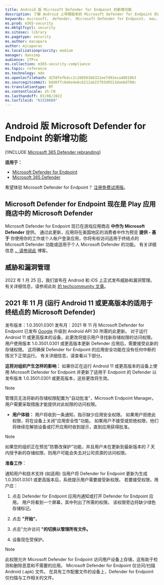 ```yaml
---
title: Android 版 Microsoft Defender for Endpoint 的新增功能
description: 了解 Android 上早期版本的 Microsoft Defender for Endpoint 的主要更改。
keywords: microsoft， defender， Microsoft Defender for Endpoint， mac， 安装， macos， whatsnew
ms.prod: m365-security
ms.mktglfcycl: security
ms.sitesec: library
ms.pagetype: security
ms.author: macapara
author: mjcaparas
ms.localizationpriority: medium
manager: dansimp
audience: ITPro
ms.collection: m365-security-compliance
ms.topic: reference
ms.technology: mde
ms.openlocfilehash: d250fefbdcc2c268563b6321ee7d91eca4881063
ms.sourcegitcommit: bdd6ffc6ebe4e6cb212ab22793d9513dae6d798c
ms.translationtype: MT
ms.contentlocale: zh-CN
ms.lasthandoff: 03/08/2022
ms.locfileid: "63328689"
---
```

# <a name="whats-new-in-microsoft-defender-for-endpoint-on-android"></a>Android 版 Microsoft Defender for Endpoint 的新增功能

[!INCLUDE [Microsoft 365 Defender rebranding](../../includes/microsoft-defender.md)]

**适用于：**
- [Microsoft Defender for Endpoint](https://go.microsoft.com/fwlink/p/?linkid=2154037)
- [Microsoft 365 Defender](https://go.microsoft.com/fwlink/?linkid=2118804)

希望体验 Microsoft Defender for Endpoint？ [注册免费试用版](https://signup.microsoft.com/create-account/signup?products=7f379fee-c4f9-4278-b0a1-e4c8c2fcdf7e&ru=https://aka.ms/MDEp2OpenTrial?ocid=docs-wdatp-exposedapis-abovefoldlink)。

## <a name="microsoft-defender-for-endpoint-is-now-microsoft-defender-in-the-play-store"></a>Microsoft Defender for Endpoint 现在是 Play 应用商店中的 Microsoft Defender

Microsoft Defender for Endpoint 现已在游戏应用商店 **中作为 Microsoft Defender** 提供。 通过此更新，应用将在美国地区的消费者中作为预览 **提供 - 基于** 你使用你的工作或个人帐户登录应用，你将有权访问适用于终结点的 Microsoft Defender 功能或适用于个人 Microsoft Defender 的功能。 有关详细信息 [，请参阅此](https://www.microsoft.com/en-us/microsoft-365/microsoft-defender-for-individuals) 博客。

## <a name="threat-and-vulnerability-management"></a>威胁和漏洞管理

2022 年 1 月 25 日，我们宣布在 Android 和 iOS 上正式发布威胁和漏洞管理。 有关详细信息，请参阅此处 [的 techcommunity 文章](https://techcommunity.microsoft.com/t5/microsoft-defender-for-endpoint/announcing-general-availability-of-vulnerability-management/ba-p/3071663)。

## <a name="upcoming-permission-changes-for-microsoft-defender-for-endpoint-running-android-11-or-later-nov-2021"></a>2021 年 11 月 (运行 Android 11 或更高版本的适用于终结点的 Microsoft Defender) 

发布版本：1.0.3501.0301 发布月：2021 年 11 月 Microsoft Defender for Endpoint 已发布 [Google](https://developer.android.com/distribute/play-policies#APILevel30) 升级到 Android API 30 所需的此更新。 对于运行 Android 11 或更高版本的设备[](https://developer.android.com/training/data-storage/manage-all-files#all-files-access-google-play)，此更改将提示用户寻找新存储权限的访问权限。 用户使用版本 1.0.3501.0301 或更高版本更新 Defender 应用后，需要接受此新的存储权限。 这将确保 Defender for Endpoint 的应用安全功能在没有任何中断的情况下正常运行。 有关详细信息，请查看以下部分。

**这将对组织产生怎样的影响：** 如果你正在运行 Android 11 或更高版本的设备上使用 Microsoft Defender for Endpoint 并更新了适用于 Endpoint 的 Defender 以发布版本 1.0.3501.0301 或更高版本，这些更改将生效。

> [!NOTE]
> 管理员无法将新的存储权限配置为"自动批准"，Microsoft Endpoint Manager。 用户需要采取措施才能提供对此权限的访问权限。

- **用户体验：** 用户将收到一条通知，指示缺少应用安全权限。 如果用户拒绝此权限，将在设备上关闭"应用安全性"功能。 如果用户不接受或拒绝权限，他们将继续在解锁设备或打开应用时收到提示，直到应用获得批准。

> [!NOTE]
> 如果您的组织正在预览"防篡改保护"功能，并且用户未在更新到最新版本的 7 天内授予新的存储权限，则用户可能会失去对公司资源的访问权限。

**准备工作**：

通知用户和技术支持 (如适用) 当用户将 Defender for Endpoint 更新为生成 1.0.3501.0301 或更高版本后，系统提示用户需要接受新权限。 若要接受权限，用户应：

1. 点击 Defender for Endpoint 应用内通知或打开 Defender for Endpoint 应用。 用户将看到一个屏幕，其中列出了所需的权限。 该权限旁边将缺少绿色存储标记。

2. 点击 **"开始"**。

3. 点击"允许访问 **"的切换以管理所有文件。**

4. 设备现在受保护。

  > [!NOTE]
  > 此权限允许 Microsoft Defender for Endpoint 访问用户设备上存储，这有助于检测和删除恶意和不需要的应用。 Microsoft Defender for Endpoint 仅访问/扫描 Android (.apk) 文件。 在具有工作配置文件的设备上，Defender for Endpoint 仅扫描与工作相关的文件。
